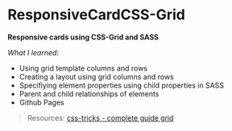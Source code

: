 # ResponsiveCardCSS-Grid

**Responsive cards using CSS-Grid and SASS**

*What I learned:*
- Using grid template columns and rows
- Creating a layout using grid columns and rows
- Specifiying element properties using child properties in SASS
- Parent and child relationships of elements
- Github Pages

> Resources: [css-tricks - complete guide grid](https://css-tricks.com/snippets/css/complete-guide-grid/)

